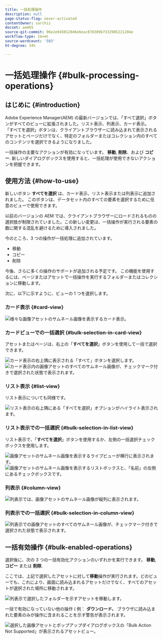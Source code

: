 ```yaml
---
title: 一括処理操作
description: null
page-status-flag: never-activated
contentOwner: sarchiz
docset: aem65
source-git-commit: 96e2e945012046e6eac878389b7332985221204e
workflow-type: tm+mt
source-wordcount: '503'
ht-degree: 34%

---
```



# 一括処理操作 {#bulk-processing-operations}

## はじめに {#introduction}

Adobe Experience Manager(AEM) の最新バージョンでは、「すべて選択」ボタンがすべてのビューに拡張されました。リスト表示、列表示、カード表示。 「すべてを選択」ボタンは、クライアントブラウザーに読み込まれて表示されるアセットとページだけでなく、特定のフォルダーまたはコレクション内のすべてのコンテンツを選択できるようになりました。

一括操作の主要なアクションが有効になっています。 **移動**, **削除**、および **コピー**. 新しいダイアログボックスを使用すると、一括処理が使用できないアクションを把握できます。

## 使用方法 {#how-to-use}

新しいボタン **すべてを選択** は、カード表示、リスト表示または列表示に追加されました。 このボタンは、データセット内のすべての要素を選択するために任意のビューで使用できます。

以前のバージョンの AEM では、クライアントブラウザーにロードされるものの選択肢が制限されていました。この新しい変更は、一括操作が実行される要素の数に関する混乱を避けるために導入されました。

今のところ、3 つの操作が一括処理に追加されています。

* 移動
* コピー
* 削除

今後、さらに多くの操作のサポートが追加される予定です。
この機能を使用するには、ページまたはアセットで一括操作を実行するフォルダーまたはコレクションに移動します。

次に、以下に示すように、ビューの 1 つを選択します。

### カード表示 {#card-view}

![様々な画像アセットのサムネール画像を表示するカード表示。](assets/unu.png)

### カードビューでの一括選択 {#bulk-selection-in-card-view}

アセットまたはページは、右上の「**すべてを選択**」ボタンを使用して一括で選択できます。

![カード表示の右上隅に表示される「すべて」ボタンを選択します。](assets/doi.png) ![カード表示内の画像アセットのすべてのサムネール画像が、チェックマーク付きで選択された状態で表示されます。](assets/trei.png)

### リスト表示 {#list-view}

リスト表示についても同様です。

![リスト表示の右上隅にある「すべてを選択」オプションがハイライト表示されます。](assets/patru_modified.png)

### リスト表示での一括選択 {#bulk-selection-in-list-view}

リスト表示で、「**すべてを選択**」ボタンを使用するか、左側の一括選択チェックボックスを使用します。

![画像アセットのサムネール画像を表示するライブビューが横行に表示されます。](assets/cinci.png) ![画像アセットのサムネール画像を表示するリストボックスと、「名前」の左側にあるチェックボックスです。](assets/sase.png)

### 列表示 {#column-view}

![列表示では、画像アセットのサムネール画像が縦列に表示されます。](assets/sapte.png)

### 列表示での一括選択 {#bulk-selection-in-column-view}

![列表示での画像アセットのすべてのサムネール画像が、チェックマーク付きで選択された状態で表示されます。](assets/opt.png)

## 一括有効操作 {#bulk-enabled-operations}

選択後に、次の 3 つの一括有効化アクションのいずれかを実行できます。 **移動**, **コピー** または **削除**.

ここでは、上記で選択したアセットに対して&#x200B;**移動**&#x200B;操作が実行されます。どのビューでも、これにより、画面に読み込まれるアセットだけでなく、すべてのアセットが選択された場所に移動されます。

![列表示で選択したフォルダーを示すアセットを移動します。](assets/noua.png)

一括で有効になっていない他の操作 ( 例： **ダウンロード、** ブラウザに読み込まれた要素のみが操作に含まれることを示す警告が表示されます。

![選択した画像アセットとポップアップダイアログボックスの「Bulk Action Not Supported」が表示されるアセットビュー。](assets/zece.png)
